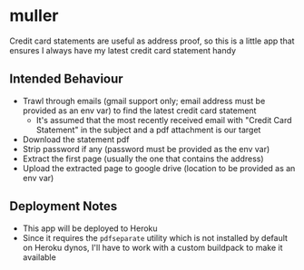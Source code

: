 # muller

Credit card statements are useful as address proof, so this is a little app
that ensures I always have my latest credit card statement handy

## Intended Behaviour

- Trawl through emails (gmail support only; email address must be provided as an env var)
  to find the latest credit card statement
  - It's assumed that the most recently received email with "Credit Card Statement" in the subject
    and a pdf attachment is our target
- Download the statement pdf
- Strip password if any (password must be provided as the env var)
- Extract the first page (usually the one that contains the address)
- Upload the extracted page to google drive (location to be provided as an env var)

## Deployment Notes

- This app will be deployed to Heroku
- Since it requires the `pdfseparate` utility which is not installed by default on
  Heroku dynos, I'll have to work with a custom buildpack to make it available
